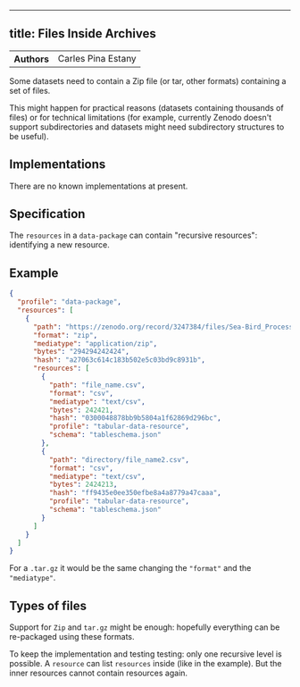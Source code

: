 <!--
SPDX-FileCopyrightText: 2024 FrictionlessData https://datapackage.org/

SPDX-License-Identifier: Unlicense
-->

---
title: Files Inside Archives
---

<table>
  <tr>
    <th>Authors</th>
    <td>Carles Pina Estany</td>
  </tr>
</table>

Some datasets need to contain a Zip file (or tar, other formats) containing a set of files.

This might happen for practical reasons (datasets containing thousands of files) or for technical limitations (for example, currently Zenodo doesn't support subdirectories and datasets might need subdirectory structures to be useful).

## Implementations

There are no known implementations at present.

## Specification

The `resources` in a `data-package` can contain "recursive resources": identifying a new resource.

## Example

```json
{
  "profile": "data-package",
  "resources": [
    {
      "path": "https://zenodo.org/record/3247384/files/Sea-Bird_Processed_Data.zip",
      "format": "zip",
      "mediatype": "application/zip",
      "bytes": "294294242424",
      "hash": "a27063c614c183b502e5c03bd9c8931b",
      "resources": [
        {
          "path": "file_name.csv",
          "format": "csv",
          "mediatype": "text/csv",
          "bytes": 242421,
          "hash": "0300048878bb9b5804a1f62869d296bc",
          "profile": "tabular-data-resource",
          "schema": "tableschema.json"
        },
        {
          "path": "directory/file_name2.csv",
          "format": "csv",
          "mediatype": "text/csv",
          "bytes": 2424213,
          "hash": "ff9435e0ee350efbe8a4a8779a47caaa",
          "profile": "tabular-data-resource",
          "schema": "tableschema.json"
        }
      ]
    }
  ]
}
```

For a `.tar.gz` it would be the same changing the `"format"` and the
`"mediatype"`.

## Types of files

Support for `Zip` and `tar.gz` might be enough: hopefully everything can be re-packaged using these formats.

To keep the implementation and testing testing: only one recursive level is possible. A `resource` can list `resources` inside (like in the example). But the inner resources cannot contain resources again.
